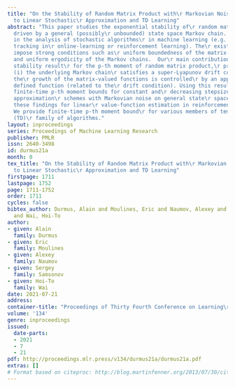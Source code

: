 ```yaml
---
title: "On the Stability of Random Matrix Product with\r Markovian Noise: Application
  to Linear Stochastic\r Approximation and TD Learning"
abstract: "This paper studies the exponential stability of\r random matrix products
  driven by a general (possibly\r unbounded) state space Markov chain. It is a\r cornerstone
  in the analysis of stochastic algorithms\r in machine learning (e.g. for parameter
  tracking in\r online-learning or reinforcement learning). The\r existing results
  impose strong conditions such as\r uniform boundedness of the matrix-valued functions\r
  and uniform ergodicity of the Markov chains.  Our\r main contribution is an exponential
  stability result\r for the p-th moment of random matrix product,\r provided that
  (i) the underlying Markov chain\r satisfies a super-Lyapunov drift condition, (ii)
  the\r growth of the matrix-valued functions is controlled\r by an appropriately
  defined function (related to the\r drift condition). Using this result, we give\r
  finite-time p-th moment bounds for constant and\r decreasing stepsize linear stochastic
  approximation\r schemes with Markovian noise on general state\r space. We illustrate
  these findings for linear\r value-function estimation in reinforcement\r learning.
  We provide finite-time p-th moment bound\r for various members of temporal difference
  (TD)\r family of algorithms."
layout: inproceedings
series: Proceedings of Machine Learning Research
publisher: PMLR
issn: 2640-3498
id: durmus21a
month: 0
tex_title: "On the Stability of Random Matrix Product with\r Markovian Noise: Application
  to Linear Stochastic\r Approximation and TD Learning"
firstpage: 1711
lastpage: 1752
page: 1711-1752
order: 1711
cycles: false
bibtex_author: Durmus, Alain and Moulines, Eric and Naumov, Alexey and Samsonov, Sergey
  and Wai, Hoi-To
author:
- given: Alain
  family: Durmus
- given: Eric
  family: Moulines
- given: Alexey
  family: Naumov
- given: Sergey
  family: Samsonov
- given: Hoi-To
  family: Wai
date: 2021-07-21
address:
container-title: "Proceedings of Thirty Fourth Conference on Learning\r Theory"
volume: '134'
genre: inproceedings
issued:
  date-parts:
  - 2021
  - 7
  - 21
pdf: http://proceedings.mlr.press/v134/durmus21a/durmus21a.pdf
extras: []
# Format based on citeproc: http://blog.martinfenner.org/2013/07/30/citeproc-yaml-for-bibliographies/
---
```

